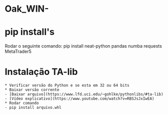 # Oak_WIN-

# pip install's

Rodar o seguinte comando: pip install neat-python pandas numba requests MetaTrader5

# Instalação TA-lib    
    * Verificar versão do Python e se esta em 32 ou 64 bits
    * Baixar versão corrente
    - [Baixar arquivo](https://www.lfd.uci.edu/~gohlke/pythonlibs/#ta-lib)
    - [Vídeo explicativo](https://www.youtube.com/watch?v=RBSJsJxIwEA)
    * Rodar comando
    - pip install arquivo.whl